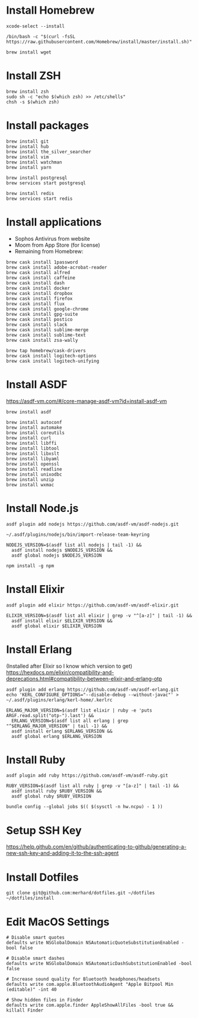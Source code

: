 # Install Homebrew

```shell
xcode-select --install

/bin/bash -c "$(curl -fsSL https://raw.githubusercontent.com/Homebrew/install/master/install.sh)"

brew install wget
```

# Install ZSH

```shell
brew install zsh
sudo sh -c "echo $(which zsh) >> /etc/shells"
chsh -s $(which zsh)
```

# Install packages

```shell
brew install git
brew install hub
brew install the_silver_searcher
brew install vim
brew install watchman
brew install yarn

brew install postgresql
brew services start postgresql

brew install redis
brew services start redis
```

# Install applications

- Sophos Antivirus from website
- Moom from App Store (for license)
- Remaining from Homebrew:

```shell
brew cask install 1password
brew cask install adobe-acrobat-reader
brew cask install alfred
brew cask install caffeine
brew cask install dash
brew cask install docker
brew cask install dropbox
brew cask install firefox
brew cask install flux
brew cask install google-chrome
brew cask install gpg-suite
brew cask install postico
brew cask install slack
brew cask install sublime-merge
brew cask install sublime-text
brew cask install zsa-wally

brew tap homebrew/cask-drivers
brew cask install logitech-options
brew cask install logitech-unifying
```

# Install ASDF

https://asdf-vm.com/#/core-manage-asdf-vm?id=install-asdf-vm

```shell
brew install asdf

brew install autoconf
brew install automake
brew install coreutils
brew install curl
brew install libffi
brew install libtool
brew install libxslt
brew install libyaml
brew install openssl
brew install readline
brew install unixodbc
brew install unzip
brew install wxmac
```

# Install Node.js

```shell
asdf plugin add nodejs https://github.com/asdf-vm/asdf-nodejs.git

~/.asdf/plugins/nodejs/bin/import-release-team-keyring

NODEJS_VERSION=$(asdf list all nodejs | tail -1) &&
  asdf install nodejs $NODEJS_VERSION &&
  asdf global nodejs $NODEJS_VERSION

npm install -g npm
```

# Install Elixir

```shell
asdf plugin add elixir https://github.com/asdf-vm/asdf-elixir.git

ELIXIR_VERSION=$(asdf list all elixir | grep -v "^[a-z]" | tail -1) &&
  asdf install elixir $ELIXIR_VERSION &&
  asdf global elixir $ELIXIR_VERSION
```

# Install Erlang

(Installed after Elixir so I know which version to get)
https://hexdocs.pm/elixir/compatibility-and-deprecations.html#compatibility-between-elixir-and-erlang-otp

```shell
asdf plugin add erlang https://github.com/asdf-vm/asdf-erlang.git
echo 'KERL_CONFIGURE_OPTIONS="--disable-debug --without-javac"' > ~/.asdf/plugins/erlang/kerl-home/.kerlrc

ERLANG_MAJOR_VERSION=$(asdf list elixir | ruby -e 'puts ARGF.read.split("otp-").last') &&
  ERLANG_VERSION=$(asdf list all erlang | grep "^$ERLANG_MAJOR_VERSION" | tail -1) &&
  asdf install erlang $ERLANG_VERSION &&
  asdf global erlang $ERLANG_VERSION
```

# Install Ruby

```shell
asdf plugin add ruby https://github.com/asdf-vm/asdf-ruby.git

RUBY_VERSION=$(asdf list all ruby | grep -v "[a-z]" | tail -1) &&
  asdf install ruby $RUBY_VERSION &&
  asdf global ruby $RUBY_VERSION

bundle config --global jobs $(( $(sysctl -n hw.ncpu) - 1 ))
```

# Setup SSH Key

https://help.github.com/en/github/authenticating-to-github/generating-a-new-ssh-key-and-adding-it-to-the-ssh-agent

# Install Dotfiles

```shell
git clone git@github.com:merhard/dotfiles.git ~/dotfiles
~/dotfiles/install
```

# Edit MacOS Settings

```shell
# Disable smart quotes
defaults write NSGlobalDomain NSAutomaticQuoteSubstitutionEnabled -bool false

# Disable smart dashes
defaults write NSGlobalDomain NSAutomaticDashSubstitutionEnabled -bool false

# Increase sound quality for Bluetooth headphones/headsets
defaults write com.apple.BluetoothAudioAgent "Apple Bitpool Min (editable)" -int 40

# Show hidden files in Finder
defaults write com.apple.finder AppleShowAllFiles -bool true && killall Finder
```
